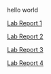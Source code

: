 hello world

[Lab Report 1](https://niannianwang.github.io/cse15l-lab-reports/lab1/lab1.html)

[Lab Report 2](https://niannianwang.github.io/cse15l-lab-reports/lab2/lab2.html)

[Lab Report 3](https://niannianwang.github.io/cse15l-lab-reports/lab3/lab3.html)

[Lab Report 4](https://niannianwang.github.io/cse15l-lab-reports/lab4/lab4.html)
